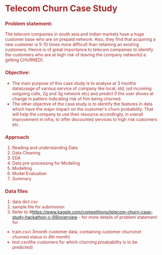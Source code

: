 # <font color='Brown' >                Telecom Churn Case Study

### Problem statement:


The telecom companies in south asia and Indian markets have a huge customer base who are on prepaid network. Also, they find that acquiring a new customer is 5-10 times more difficult than retaining an existing customers. Hence is of great importance to telecom companies to identify the customers who are at high risk of leaving the company network(i.e. getting CHURNED). 

### Objective: 

- The main purpose of this case study is to analyse at 3 months data(usage of various service of company like local, std, isd incoming outgoing calls, 2g and 3g network etc) and predict if the user shows at change in pattern indicating risk of him being churned. 
- The other objective of the case study is to identify the features in data  which have the major impact on the customer's churn probability. That will help the company to use their resource accordingly, in overall improvement in infra, to offer discounted services to high risk customers etc.

### Approach

1. Reading and understanding Data
2. Data Cleaning
3. EDA
4. Data pre-processing for Modeling
5. Modelling
6. Model Evaluation
7. Summary


### Data files

1. data dict.csv
2. sample file for submission
3. Refer to #https://www.kaggle.com/competitions/telecom-churn-case-study-hackathon-c-69/overview - for more details of problem statement for
  -   train.csv( 3month customer data, containing customer churn/not churned status in 4th month)
  -   test.csv(the customers for which churning proabability is to be predicted)
